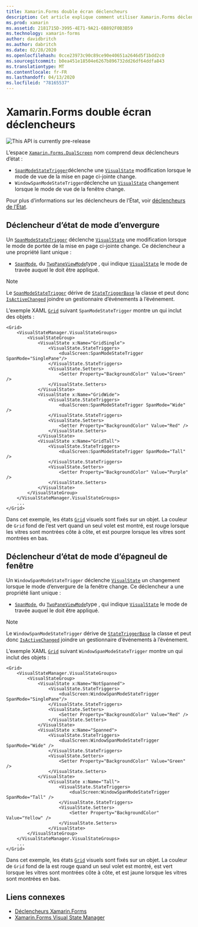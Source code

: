 ```yaml
---
title: Xamarin.Forms double écran déclencheurs
description: Cet article explique comment utiliser Xamarin.Forms déclencheurs à double écran pour répondre aux changements d’interface utilisateur avec XAML.
ms.prod: xamarin
ms.assetid: 2181715D-3995-4E71-9A21-6B892F0B3B59
ms.technology: xamarin-forms
author: davidbritch
ms.author: dabritch
ms.date: 02/28/2020
ms.openlocfilehash: 0cce23973c90c89ce90e40651a2646d5f1bdd2c0
ms.sourcegitcommit: b0ea451e18504e6267b896732dd26df64ddfa843
ms.translationtype: MT
ms.contentlocale: fr-FR
ms.lasthandoff: 04/13/2020
ms.locfileid: "78165537"
---
```

# <a name="xamarinforms-dual-screen-triggers"></a>Xamarin.Forms double écran déclencheurs

![](~/media/shared/preview.png "This API is currently pre-release")

L’espace [`Xamarin.Forms.DualScreen`](xref:Xamarin.Forms.DualScreen) nom comprend deux déclencheurs d’état :

- [`SpanModeStateTrigger`](xref:Xamarin.Forms.DualScreen.SpanModeStateTrigger)déclenche une [`VisualState`](xref:Xamarin.Forms.VisualState) modification lorsque le mode de vue de la mise en page ci-jointe change.
- `WindowSpanModeStateTrigger`déclenche un [`VisualState`](xref:Xamarin.Forms.VisualState) changement lorsque le mode de vue de la fenêtre change.

Pour plus d’informations sur les déclencheurs de l’État, voir [déclencheurs de l’État](~/xamarin-forms/app-fundamentals/triggers.md#state-triggers).

## <a name="span-mode-state-trigger"></a>Déclencheur d’état de mode d’envergure

Un [`SpanModeStateTrigger`](xref:Xamarin.Forms.DualScreen.SpanModeStateTrigger) déclenche [`VisualState`](xref:Xamarin.Forms.VisualState) une modification lorsque le mode de portée de la mise en page ci-jointe change. Ce déclencheur a une propriété liant unique :

- [`SpanMode`](xref:Xamarin.Forms.DualScreen.SpanModeStateTrigger.SpanMode), du [`TwoPaneViewMode`](xref:Xamarin.Forms.DualScreen.SpanModeStateTrigger.SpanMode)type , qui indique [`VisualState`](xref:Xamarin.Forms.VisualState) le mode de travée auquel le doit être appliqué.

> [!NOTE]
> Le [`SpanModeStateTrigger`](xref:Xamarin.Forms.DualScreen.SpanModeStateTrigger) dérive de [`StateTriggerBase`](xref:Xamarin.Forms.StateTriggerBase) la classe et peut donc [`IsActiveChanged`](xref:Xamarin.Forms.StateTriggerBase.IsActiveChanged) joindre un gestionnaire d’événements à l’événement.

L’exemple XAML [`Grid`](xref:Xamarin.Forms.Grid) suivant `SpanModeStateTrigger` montre un qui inclut des objets :

```xaml
<Grid>
    <VisualStateManager.VisualStateGroups>
        <VisualStateGroup>
            <VisualState x:Name="GridSingle">
                <VisualState.StateTriggers>
                    <dualScreen:SpanModeStateTrigger SpanMode="SinglePane"/>
                </VisualState.StateTriggers>
                <VisualState.Setters>
                    <Setter Property="BackgroundColor" Value="Green" />
                </VisualState.Setters>
            </VisualState>
            <VisualState x:Name="GridWide">
                <VisualState.StateTriggers>
                    <dualScreen:SpanModeStateTrigger SpanMode="Wide" />
                </VisualState.StateTriggers>
                <VisualState.Setters>
                    <Setter Property="BackgroundColor" Value="Red" />
                </VisualState.Setters>
            </VisualState>
            <VisualState x:Name="GridTall">
                <VisualState.StateTriggers>
                    <dualScreen:SpanModeStateTrigger SpanMode="Tall" />
                </VisualState.StateTriggers>
                <VisualState.Setters>
                    <Setter Property="BackgroundColor" Value="Purple" />
                </VisualState.Setters>
            </VisualState>
        </VisualStateGroup>
    </VisualStateManager.VisualStateGroups>
    ...
</Grid>
```

Dans cet exemple, les états [`Grid`](xref:Xamarin.Forms.Grid) visuels sont fixés sur un objet. La couleur de `Grid` fond de l’est vert quand un seul volet est montré, est rouge lorsque les vitres sont montrées côte à côte, et est pourpre lorsque les vitres sont montrées en bas.

## <a name="window-span-mode-state-trigger"></a>Déclencheur d’état de mode d’épagneul de fenêtre

Un `WindowSpanModeStateTrigger` déclenche [`VisualState`](xref:Xamarin.Forms.VisualState) un changement lorsque le mode d’envergure de la fenêtre change. Ce déclencheur a une propriété liant unique :

- [`SpanMode`](xref:Xamarin.Forms.DualScreen.SpanModeStateTrigger.SpanMode), du [`TwoPaneViewMode`](xref:Xamarin.Forms.DualScreen.SpanModeStateTrigger.SpanMode)type , qui indique [`VisualState`](xref:Xamarin.Forms.VisualState) le mode de travée auquel le doit être appliqué.

> [!NOTE]
> Le `WindowSpanModeStateTrigger` dérive de [`StateTriggerBase`](xref:Xamarin.Forms.StateTriggerBase) la classe et peut donc [`IsActiveChanged`](xref:Xamarin.Forms.StateTriggerBase.IsActiveChanged) joindre un gestionnaire d’événements à l’événement.

L’exemple XAML [`Grid`](xref:Xamarin.Forms.Grid) suivant `WindowSpanModeStateTrigger` montre un qui inclut des objets :

```xaml
<Grid>
    <VisualStateManager.VisualStateGroups>
        <VisualStateGroup>
            <VisualState x:Name="NotSpanned">
                <VisualState.StateTriggers>
                    <dualScreen:WindowSpanModeStateTrigger SpanMode="SinglePane"/>
                </VisualState.StateTriggers>
                <VisualState.Setters>
                    <Setter Property="BackgroundColor" Value="Red" />
                </VisualState.Setters>
            </VisualState>
            <VisualState x:Name="Spanned">
                <VisualState.StateTriggers>
                    <dualScreen:WindowSpanModeStateTrigger SpanMode="Wide" />
                </VisualState.StateTriggers>
                <VisualState.Setters>
                    <Setter Property="BackgroundColor" Value="Green" />
                </VisualState.Setters>
            </VisualState>
                <VisualState x:Name="Tall">
                    <VisualState.StateTriggers>
                        <dualScreen:WindowSpanModeStateTrigger SpanMode="Tall" />
                    </VisualState.StateTriggers>
                    <VisualState.Setters>
                        <Setter Property="BackgroundColor" Value="Yellow" />
                    </VisualState.Setters>
                </VisualState>
        </VisualStateGroup>
    </VisualStateManager.VisualStateGroups>
    ...
</Grid>    
```

Dans cet exemple, les états [`Grid`](xref:Xamarin.Forms.Grid) visuels sont fixés sur un objet. La couleur de `Grid` fond de la est rouge quand un seul volet est montré, est vert lorsque les vitres sont montrées côte à côte, et est jaune lorsque les vitres sont montrées en bas.

## <a name="related-links"></a>Liens connexes

- [Déclencheurs Xamarin.Forms](~/xamarin-forms/app-fundamentals/triggers.md)
- [Xamarin.Forms Visual State Manager](~/xamarin-forms/user-interface/visual-state-manager.md)
